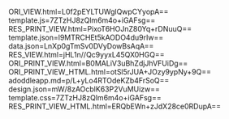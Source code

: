 ORI_VIEW.html=L0f2pEYLTUWglQwpCYyopA==
template.js=7ZTzHJ8zQlm6m4o+iGAFsg==
RES_PRINT_VIEW.html=PixoT6HOJnZ80Yq+rDNuuQ==
template.json=l9MTRCHEt5kAODO4du9rIw==
data.json=LnXp0gTmSv0DVyDowBsAqA==
RES_VIEW.html=jHL1n//Qc9yyxL45QX0HGQ==
ORI_PRINT_VIEW.html=B0MALiV3uBhZdjJhVFUiDg==
ORI_PRINT_VIEW_HTML.html=otSl5rJUA+JOzy9ypNy+9Q==
adoddleapp.md=p/L+yLo4RTOdeKZb4FrSoQ==
design.json=mW/8zAOcblK63P2VuMUizw==
template.css=7ZTzHJ8zQlm6m4o+iGAFsg==
RES_PRINT_VIEW_HTML.html=ERQbEWn+zJdX28ce0RDupA==
